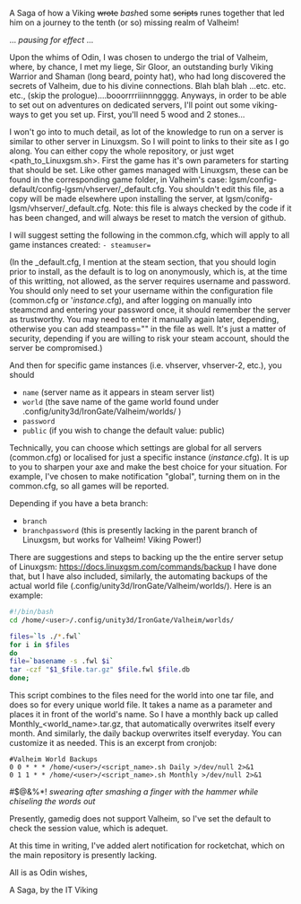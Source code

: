 A Saga of how a Viking <strike>wrote</strike> *bash*ed some <strike>scripts</strike> runes together that led him on a journey to the tenth (or so) missing realm of Valheim!

... *pausing for effect* ...

Upon the whims of Odin, I was chosen to undergo the trial of Valheim, where, by chance, I met my liege, Sir Gloor, an outstanding burly Viking Warrior and Shaman (long beard, pointy hat), who had long discovered the secrets of Valheim, due to his divine connections. Blah blah blah ...etc. etc. etc., (skip the prologue)....booorrrriiinnngggg. Anyways, in order to be able to set out on adventures on dedicated servers, I'll point out some viking-ways to get you set up. First, you'll need 5 wood and 2 stones...

I won't go into to much detail, as lot of the knowledge to run on a server is similar to other server in Linuxgsm. So I will point to links to their site as I go along. You can either copy the whole repository, or just wget <path_to_Linuxgsm.sh>.
First the game has it's own parameters for starting that should be set. Like other games managed with Linuxgsm, these can be found in the corresponding game folder, in Valheim's case: lgsm/config-default/config-lgsm/vhserver/_default.cfg. You shouldn't edit this file, as a copy will be made elsewhere upon installing the server, at lgsm/conifg-lgsm/vhserver/_default.cfg. Note: this file is always checked by the code if it has been changed, and will always be reset to match the version of github.

I will suggest setting the following in the common.cfg, which will apply to all game instances created:
`- steamuser=`

(In the _default.cfg, I mention at the steam section, that you should login prior to install, as the default is to log on anonymously, which is, at the time of this writting, not allowed, as the server requires username and password. You should only need to set your username within the configuration file (common.cfg or '*instance*.cfg), and after logging on manually into steamcmd and entering your password once, it should remember the server as trustworthy. You may need to enter it manually again later, depending, otherwise you can add steampass="" in the file as well. It's just a matter of security, depending if you are willing to risk your steam account, should the server be compromised.)

And then for specific game instances (i.e. vhserver, vhserver-2, etc.), you should
- `name` (server name as it appears in steam server list)
- `world` (the save name of the game world found under .config/unity3d/IronGate/Valheim/worlds/ )
- `password`
- `public` (if you wish to change the default value: public)

Technically, you can choose which settings are global for all servers (common.cfg) or localised for just a specific instance (*instance*.cfg). It is up to you to sharpen your axe and make the best choice for your situation. For example, I've chosen to make notification "global", turning them on in the common.cfg, so all games will be reported.

Depending if you have a beta branch:
- `branch`
- `branchpassword` 			(this is presently lacking in the parent branch of Linuxgsm, but works for Valheim! Viking Power!)

There are suggestions and steps to backing up the the entire server setup of Linuxgsm: https://docs.linuxgsm.com/commands/backup
I have done that, but I have also included, similarly, the automating backups of the actual world file (.config/unity3d/IronGate/Valheim/worlds/). Here is an example:
```bash
#!/bin/bash
cd /home/<user>/.config/unity3d/IronGate/Valheim/worlds/

files=`ls ./*.fwl`
for i in $files
do 
file=`basename -s .fwl $i`
tar -czf "$1_$file.tar.gz" $file.fwl $file.db
done;
```
This script combines to the files need for the world into one tar file, and does so for every unique world file. It takes a name as a parameter and places it in front of the world's name. So I have a monthly back up called Monthly_<world_name>.tar.gz, that automatically overwrites itself every month. And similarly, the daily backup overwrites itself everyday. You can customize it as needed. This is an excerpt from cronjob:
```
#Valheim World Backups
0 0 * * * /home/<user>/<script_name>.sh Daily >/dev/null 2>&1
0 1 1 * * /home/<user>/<script_name>.sh Monthly >/dev/null 2>&1
```
#$@&%*! *swearing after smashing a finger with the hammer while chiseling the words out*

Presently, gamedig does not support Valheim, so I've set the default to check the session value, which is adequet. 

At this time in writing, I've added alert notification for rocketchat, which on the main repository is presently lacking.


All is as Odin wishes,

A Saga, by the IT Viking
